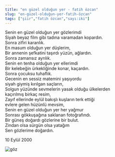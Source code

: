 ```yaml
---
title: "en güzel olduğun yer - fatih özcan"
slug: "en-güzel-olduğun-yer-fatih-özcan"
tags: ["şiir","fatih özcan","sayı:iki"]
---
```

Senin en güzel olduğun yer gözlerimdi\
Siyah beyaz film gibi tadına varamadan kopardın.\
Sonra zifiri karanlık.\
En masum olduğun yer düşlerim,\
Bir annenin şefkatini taşırdı yüzün, ağlardın.\
Sonra zamansız ayrılık.\
Senin en tenha olduğun yer ellerimdi\
Bir kelebeğin ürkekliğinde konar, kaçardın.\
Sonra çocuksu tuhaflık.\
Gecenin en sessiz matemini yaşıyordu\
siyah giymiş kırılgan saçların,\
Solgun yüzünde sevmelerin yasak olduğu ülkelerden\
kaçırılmış birkaç resim,\
Zayıf ellerinde eylül bakışlı kuşların terk ettiği\
evlere gelen hüzünlü mevsim,\
Senin en güzel olduğun yer her yağmur\
Sonrası gökkuşağına saklanan fotoğrafındı.\
Bir güneş doğardı gözlerine bir bulut.\
Zindan olsa sürgün olsa yatağım\
Sen gözlerime doğardın.

10 Eylül 2000

![göz](/img/ky02_16_zaferyalcinpinar.jpg)


